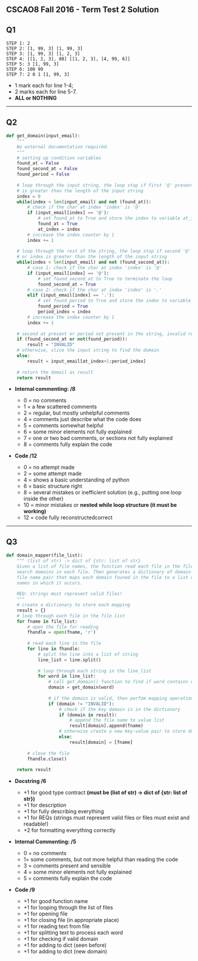 CSCAO8 Fall 2016 - Term Test 2 Solution
----------

Q1
----------
``` 
STEP 1: 2
STEP 2: [1, 99, 3] [1, 99, 3]
STEP 3: [1, 99, 3] [1, 2, 3]
STEP 4: [[1, 2, 3], 88] [[1, 2, 3], [4, 99, 6]]
STEP 5: 3 [1, 99, 3]
STEP 6: 100 99
STEP 7: 2 0 1 [1, 99, 3]
```
* 1 mark each for line 1-4;
* 2 marks each for line 5-7.
* **ALL or NOTHING**

----------


Q2
----------
```python
def get_domain(input_email):
    """
    No external documentation required.
    """
    # setting up condition variables
    found_at = False
    found_second_at = False
    found_period = False
    
    # loop through the input string, the loop stop if first '@' present or index
    # is greater than the length of the input string
    index = 0
    while(index < len(input_email) and not (found_at)):
        # check if the char at index 'index' is '@'
        if (input_email[index] == '@'):
            # set found_at to True and store the index to variable at_index
            found_at = True
            at_index = index
        # increase the index counter by 1
        index += 1
    
    # loop through the rest of the string, the loop stop if second '@' present
    # or index is greater than the length of the input string
    while(index < len(input_email) and not (found_second_at)):
        # case 1: check if the char at index 'index' is '@'
        if (input_email[index] == '@'):
            # set found_second_at to True to terminate the loop
            found_second_at = True
        # case 2: check if the char at index 'index' is '.'
        elif (input_email[index] == '.'):
            # set found_period to True and store the index to variable period_index
            found_period = True
            period_index = index
        # increase the index counter by 1
        index += 1
        
    # second at present or period not present in the string, invalid result
    if (found_second_at or not(found_period)):
        result = "INVALID"
    # otherwise, slice the input string to find the domain
    else:
        result = input_email[at_index+1:period_index]
        
    # return the domail as result
    return result
```
* **Internal commenting: /8**
    * 0 = no comments
    * 1 = a few scattered comments
    * 2 = regular, but mostly unhelpful comments
    * 4 = comments just describe what the code does
    * 5 = comments somewhat helpful
    * 6 = some minor elements not fully explained
    * 7 = one or two bad comments, or sections not fully explained
    * 8 = comments fully explain the code

* **Code /12**
    * 0 = no attempt made
    * 2 = some attempt made
    * 4 = shows a basic understanding of python
    * 6 = basic structure right
    * 8 = several mistakes or inefficient solution (e.g., putting one loop inside the other)
    * 10 = minor mistakes or **nested while loop structure (it must be working)**
    * 12 = code fully reconstructedcorrect

----------


Q3
----------
```python
def domain_mapper(file_list):
    """ (list of str) -> dict of {str: list of str}
    Given a list of file names, the function read each file in the file list and
    search domains in each file. Then generates a dictionary of domain-list of 
    file name pair that maps each domain founed in the file to a list of file 
    names in which it occurs.
    
    REQ: strings must represent valid files!
    """
    # create a dictionary to store each mapping
    result = {}
    # loop through each file in the file list
    for fname in file_list:
        # open the file for reading
        fhandle = open(fname, 'r')
        
        # read each line in the file
        for line in fhandle:
            # split the line into a list of string
            line_list = line.split()
            
            # loop through each string in the line_list
            for word in line_list:
                # call get_domain() function to find if word contains domain
                domain = get_domain(word)
                
                # if the domain is valid, then perfom mapping operation
                if (domain != "INVALID"):
                    # check if the key domain is in the dictionary
                    if (domain in result):
                        # append the file name to value list
                        result[domain].append(fname)
                    # otherwise create a new key-value pair to store domain and file list
                    else:
                        result[domain] = [fname]
                    
        # close the file
        fhandle.close()
        
    return result
```
* **Docstring /6**
    * +1 for good type contract **(must be (list of str) -> dict of {str: list of str})**
    * +1 for description
    * +1 for fully describing everything
    * +1 for REQs (strings must represent valid files or files must exist and readable!)
    * +2 for formatting everything correctly

* **Internal Commenting: /5**
    * 0 = no comments
    * 1= some comments, but not more helpful than reading the code
    * 3 = comments present and sensible
    * 4 = some minor elements not fully explained
    * 5 = comments fully explain the code

* **Code /9**
    * +1 for good function name
    * +1 for looping through the list of files
    * +1 for opening file
    * +1 for closing file (in appropriate place)
    * +1 for reading text from file
    * +1 for splitting text to process each word
    * +1 for checking if valid domain
    * +1 for adding to dict (seen before)
    * +1 for adding to dict (new domain)